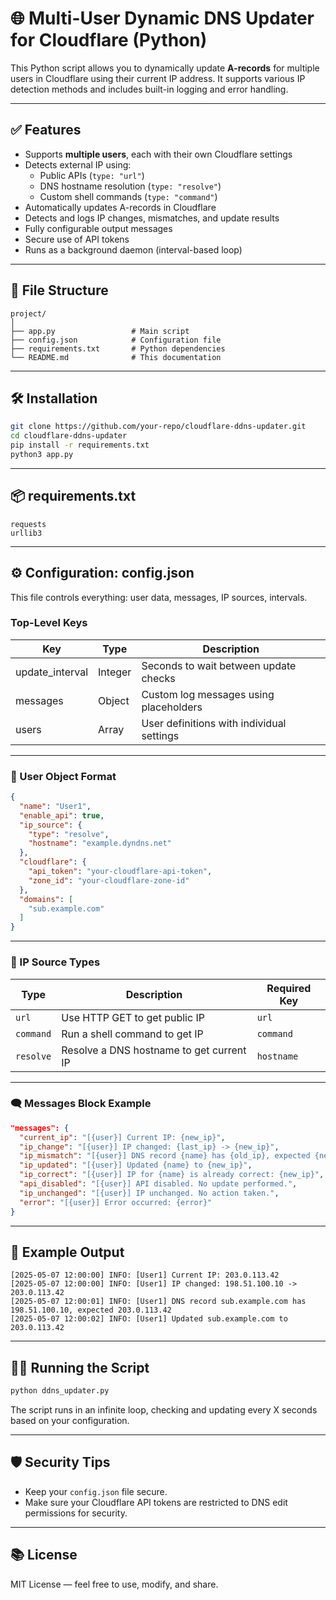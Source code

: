 # 🌐 Multi-User Dynamic DNS Updater for Cloudflare (Python)

This Python script allows you to dynamically update **A-records** for multiple users in Cloudflare using their current IP address. It supports various IP detection methods and includes built-in logging and error handling.

---

## ✅ Features

- Supports **multiple users**, each with their own Cloudflare settings
- Detects external IP using:
  - Public APIs (`type: "url"`)
  - DNS hostname resolution (`type: "resolve"`)
  - Custom shell commands (`type: "command"`)
- Automatically updates A-records in Cloudflare
- Detects and logs IP changes, mismatches, and update results
- Fully configurable output messages
- Secure use of API tokens
- Runs as a background daemon (interval-based loop)

---

## 📁 File Structure

```
project/
│
├── app.py                 # Main script
├── config.json            # Configuration file
├── requirements.txt       # Python dependencies
└── README.md              # This documentation
```

---

## 🛠️ Installation

```bash
git clone https://github.com/your-repo/cloudflare-ddns-updater.git
cd cloudflare-ddns-updater
pip install -r requirements.txt
python3 app.py
```

---

## 📦 requirements.txt

```
requests 
urllib3
```

---

## ⚙️ Configuration: config.json

This file controls everything: user data, messages, IP sources, intervals.

### Top-Level Keys

| Key              | Type     | Description                                  |
|------------------|----------|----------------------------------------------|
| update_interval  | Integer  | Seconds to wait between update checks        |
| messages         | Object   | Custom log messages using placeholders       |
| users            | Array    | User definitions with individual settings    |

---

### 👤 User Object Format

```json
{
  "name": "User1",
  "enable_api": true,
  "ip_source": {
    "type": "resolve",
    "hostname": "example.dyndns.net"
  },
  "cloudflare": {
    "api_token": "your-cloudflare-api-token",
    "zone_id": "your-cloudflare-zone-id"
  },
  "domains": [
    "sub.example.com"
  ]
}
```

---

### 🧠 IP Source Types

| Type       | Description                                      | Required Key         |
|------------|--------------------------------------------------|----------------------|
| `url`      | Use HTTP GET to get public IP                    | `url`                |
| `command`  | Run a shell command to get IP                    | `command`            |
| `resolve`  | Resolve a DNS hostname to get current IP         | `hostname`           |

---

### 🗨️ Messages Block Example

```json
"messages": {
  "current_ip": "[{user}] Current IP: {new_ip}",
  "ip_change": "[{user}] IP changed: {last_ip} -> {new_ip}",
  "ip_mismatch": "[{user}] DNS record {name} has {old_ip}, expected {new_ip}",
  "ip_updated": "[{user}] Updated {name} to {new_ip}",
  "ip_correct": "[{user}] IP for {name} is already correct: {new_ip}",
  "api_disabled": "[{user}] API disabled. No update performed.",
  "ip_unchanged": "[{user}] IP unchanged. No action taken.",
  "error": "[{user}] Error occurred: {error}"
}
```

---

## 🧪 Example Output

```
[2025-05-07 12:00:00] INFO: [User1] Current IP: 203.0.113.42
[2025-05-07 12:00:00] INFO: [User1] IP changed: 198.51.100.10 -> 203.0.113.42
[2025-05-07 12:00:01] INFO: [User1] DNS record sub.example.com has 198.51.100.10, expected 203.0.113.42
[2025-05-07 12:00:02] INFO: [User1] Updated sub.example.com to 203.0.113.42
```

---

## 🧑‍💻 Running the Script

```bash
python ddns_updater.py
```

The script runs in an infinite loop, checking and updating every X seconds based on your configuration.

---

## 🛡️ Security Tips

- Keep your `config.json` file secure.
- Make sure your Cloudflare API tokens are restricted to DNS edit permissions for security.

---

## 📚 License

MIT License — feel free to use, modify, and share.
